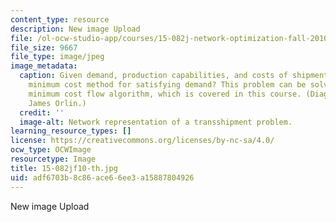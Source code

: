 ```yaml
---
content_type: resource
description: New image Upload
file: /ol-ocw-studio-app/courses/15-082j-network-optimization-fall-2010/adf6703b8c86ace66ee3a15887804926_15-082jf10-th.jpg
file_size: 9667
file_type: image/jpeg
image_metadata:
  caption: Given demand, production capabilities, and costs of shipment, what is the
    minimum cost method for satisfying demand? This problem can be solved using a
    minimum cost flow algorithm, which is covered in this course. (Diagram by Prof.
    James Orlin.)
  credit: ''
  image-alt: Network representation of a transshipment problem.
learning_resource_types: []
license: https://creativecommons.org/licenses/by-nc-sa/4.0/
ocw_type: OCWImage
resourcetype: Image
title: 15-082jf10-th.jpg
uid: adf6703b-8c86-ace6-6ee3-a15887804926
---
```

New image Upload
